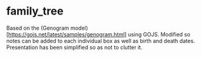 # family_tree

Based on the (Genogram model)[https://gojs.net/latest/samples/genogram.html] using GOJS. Modified so notes can be added to each individual box as well as birth and death dates. Presentation has been simplified so as not to clutter it.
